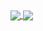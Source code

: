 <a href="https://github.com/milliorn/github-readme-stats">
  <img align="center" src="https://github-readme-stats.vercel.app/api/top-langs/?username=milliorn&langs_count=10&layout=compact&theme=nord" />
</a>
<a href="https://github.com/milliorn/github-readme-stats">
  <img align="center" src=https://github-readme-stats.vercel.app/api/top-langs/?username=milliorn&langs_count=10&layout=compact&theme=nord)" />
</a>
